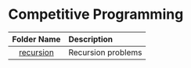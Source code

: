 # Competitive Programming


| Folder Name                     | Description                    |
| :-----------------------------:  | :--------------------------------    |
|[recursion](recursion/)|Recursion problems|
